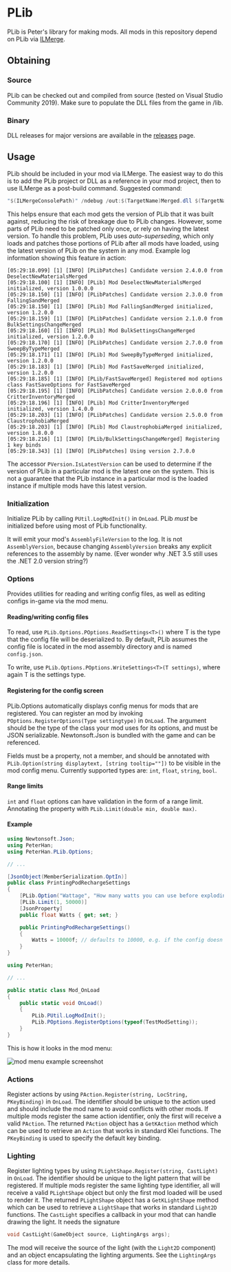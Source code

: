 # PLib

PLib is Peter's library for making mods. All mods in this repository depend on PLib via [ILMerge](https://github.com/dotnet/ILMerge).

## Obtaining

### Source

PLib can be checked out and compiled from source (tested on Visual Studio Community 2019). Make sure to populate the DLL files from the game in /lib.

### Binary

DLL releases for major versions are available in the [releases](https://github.com/peterhaneve/ONIMods/releases) page.

## Usage

PLib should be included in your mod via ILMerge.
The easiest way to do this is to add the PLib project or DLL as a reference in your mod project, then to use ILMerge as a post-build command.
Suggested command:
```powershell
"$(ILMergeConsolePath)" /ndebug /out:$(TargetName)Merged.dll $(TargetName).dll PLib.dll /targetplatform:v2,C:/Windows/Microsoft.NET/Framework64/v2.0.50727
```

This helps ensure that each mod gets the version of PLib that it was built against, reducing the risk of breakage due to PLib changes.
However, some parts of PLib need to be patched only once, or rely on having the latest version.
To handle this problem, PLib uses *auto-superseding*, which only loads and patches those portions of PLib after all mods have loaded, using the latest version of PLib on the system in any mod.
Example log information showing this feature in action:
```
[05:29:18.099] [1] [INFO] [PLibPatches] Candidate version 2.4.0.0 from DeselectNewMaterialsMerged
[05:29:18.100] [1] [INFO] [PLib] Mod DeselectNewMaterialsMerged initialized, version 1.0.0.0
[05:29:18.150] [1] [INFO] [PLibPatches] Candidate version 2.3.0.0 from FallingSandMerged
[05:29:18.150] [1] [INFO] [PLib] Mod FallingSandMerged initialized, version 1.2.0.0
[05:29:18.159] [1] [INFO] [PLibPatches] Candidate version 2.1.0.0 from BulkSettingsChangeMerged
[05:29:18.160] [1] [INFO] [PLib] Mod BulkSettingsChangeMerged initialized, version 1.2.0.0
[05:29:18.170] [1] [INFO] [PLibPatches] Candidate version 2.7.0.0 from SweepByTypeMerged
[05:29:18.171] [1] [INFO] [PLib] Mod SweepByTypeMerged initialized, version 1.2.0.0
[05:29:18.183] [1] [INFO] [PLib] Mod FastSaveMerged initialized, version 1.2.0.0
[05:29:18.185] [1] [INFO] [PLib/FastSaveMerged] Registered mod options class FastSaveOptions for FastSaveMerged
[05:29:18.195] [1] [INFO] [PLibPatches] Candidate version 2.0.0.0 from CritterInventoryMerged
[05:29:18.196] [1] [INFO] [PLib] Mod CritterInventoryMerged initialized, version 1.4.0.0
[05:29:18.203] [1] [INFO] [PLibPatches] Candidate version 2.5.0.0 from ClaustrophobiaMerged
[05:29:18.203] [1] [INFO] [PLib] Mod ClaustrophobiaMerged initialized, version 1.8.0.0
[05:29:18.216] [1] [INFO] [PLib/BulkSettingsChangeMerged] Registering 1 key binds
[05:29:18.343] [1] [INFO] [PLibPatches] Using version 2.7.0.0
```

The accessor `PVersion.IsLatestVersion` can be used to determine if the version of PLib in a particular mod is the latest one on the system.
This is not a guarantee that the PLib instance in a particular mod is the loaded instance if multiple mods have this latest version.

### Initialization

Initialize PLib by calling `PUtil.LogModInit()` in `OnLoad`. PLib *must* be initialized before using most of PLib functionality.

It will emit your mod's `AssemblyFileVersion` to the log. It is not `AssemblyVersion`, because  changing `AssemblyVersion` breaks any explicit references to the assembly by name. (Ever wonder why .NET 3.5 still uses the .NET 2.0 version string?)

### Options

Provides utilities for reading and writing config files, as well as editing configs in-game via the mod menu.

#### Reading/writing config files

To read, use `PLib.Options.POptions.ReadSettings<T>()` where T is the type that the config file will be deserialized to. By default, PLib assumes the config file is located in the mod assembly directory and is named `config.json`.

To write, use `PLib.Options.POptions.WriteSettings<T>(T settings)`, where again T is the settings type.

#### Registering for the config screen

PLib.Options automatically displays config menus for mods that are registered. You can register an mod by invoking `POptions.RegisterOptions(Type settingtype)` in `OnLoad`. The argument should be the type of the class your mod uses for its options, and must be JSON serializable. Newtonsoft.Json is bundled with the game and can be referenced.

Fields must be a property, not a member, and should be annotated with `PLib.Option(string displaytext, [string tooltip=""])` to be visible in the mod config menu. Currently supported types are: `int`, `float`, `string`, `bool`.

#### Range limits

`int` and `float` options can have validation in the form of a range limit. Annotating the property with `PLib.Limit(double min, double max)`.

#### Example

```cs
using Newtonsoft.Json;
using PeterHan;
using PeterHan.PLib.Options;

// ...

[JsonObject(MemberSerialization.OptIn)]
public class PrintingPodRechargeSettings
{
    [PLib.Option("Wattage", "How many watts you can use before exploding.")]
    [PLib.Limit(1, 50000)]
    [JsonProperty]
    public float Watts { get; set; }

    public PrintingPodRechargeSettings()
    {
        Watts = 10000f; // defaults to 10000, e.g. if the config doesn't exist
    }
}
```

```cs
using PeterHan;

// ...

public static class Mod_OnLoad
{
    public static void OnLoad()
    {
        PLib.PUtil.LogModInit();
        PLib.POptions.RegisterOptions(typeof(TestModSetting));
    }
}
```

This is how it looks in the mod menu:

![mod menu example screenshot](https://i.imgur.com/1S1i9ru.png)



### Actions

Register actions by using `PAction.Register(string, LocString, PKeyBinding)` in `OnLoad`.
The identifier should be unique to the action used and should include the mod name to avoid conflicts with other mods.
If multiple mods register the same action identifier, only the first will receive a valid `PAction`.
The returned `PAction` object has a `GetKAction` method which can be used to retrieve an `Action` that works in standard Klei functions.
The `PKeyBinding` is used to specify the default key binding.

### Lighting

Register lighting types by using `PLightShape.Register(string, CastLight)` in `OnLoad`.
The identifier should be unique to the light pattern that will be registered.
If multiple mods register the same lighting type identifier, all will receive a valid `PLightShape` object but only the first mod loaded will be used to render it.
The returned `PLightShape` object has a `GetKLightShape` method which can be used to retrieve a `LightShape` that works in standard `Light2D` functions.
The `CastLight` specifies a callback in your mod that can handle drawing the light. It needs the signature
```c
void CastLight(GameObject source, LightingArgs args);
```
The mod will receive the source of the light (with the `Light2D` component) and an object encapsulating the lighting arguments.
See the `LightingArgs` class for more details.